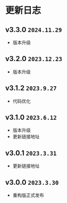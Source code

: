 # 更新日志

## v3.3.0 `2024.11.29`

- 版本升级

## v3.2.0 `2023.12.23`

- 版本升级

## v3.1.2 `2023.9.27`

- 代码优化

## v3.1.0 `2023.6.12`

- 版本升级
- 更新链接地址

## v3.0.1 `2023.3.31`

- 更新链接地址

## v3.0.0 `2023.3.30`

- 重构版正式发布
